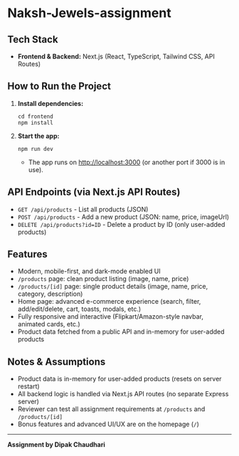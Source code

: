 # Naksh-Jewels-assignment

## Tech Stack
- **Frontend & Backend:** Next.js (React, TypeScript, Tailwind CSS, API Routes)

## How to Run the Project

1. **Install dependencies:**
   ```
   cd frontend
   npm install
   ```
2. **Start the app:**
   ```
   npm run dev
   ```
   - The app runs on [http://localhost:3000](http://localhost:3000) (or another port if 3000 is in use).

## API Endpoints (via Next.js API Routes)
- `GET /api/products` - List all products (JSON)
- `POST /api/products` - Add a new product (JSON: name, price, imageUrl)
- `DELETE /api/products?id=ID` - Delete a product by ID (only user-added products)

## Features
- Modern, mobile-first, and dark-mode enabled UI
- `/products` page: clean product listing (image, name, price)
- `/products/[id]` page: single product details (image, name, price, category, description)
- Home page: advanced e-commerce experience (search, filter, add/edit/delete, cart, toasts, modals, etc.)
- Fully responsive and interactive (Flipkart/Amazon-style navbar, animated cards, etc.)
- Product data fetched from a public API and in-memory for user-added products

## Notes & Assumptions
- Product data is in-memory for user-added products (resets on server restart)
- All backend logic is handled via Next.js API routes (no separate Express server)
- Reviewer can test all assignment requirements at `/products` and `/products/[id]`
- Bonus features and advanced UI/UX are on the homepage (`/`)

---

**Assignment by Dipak Chaudhari** 